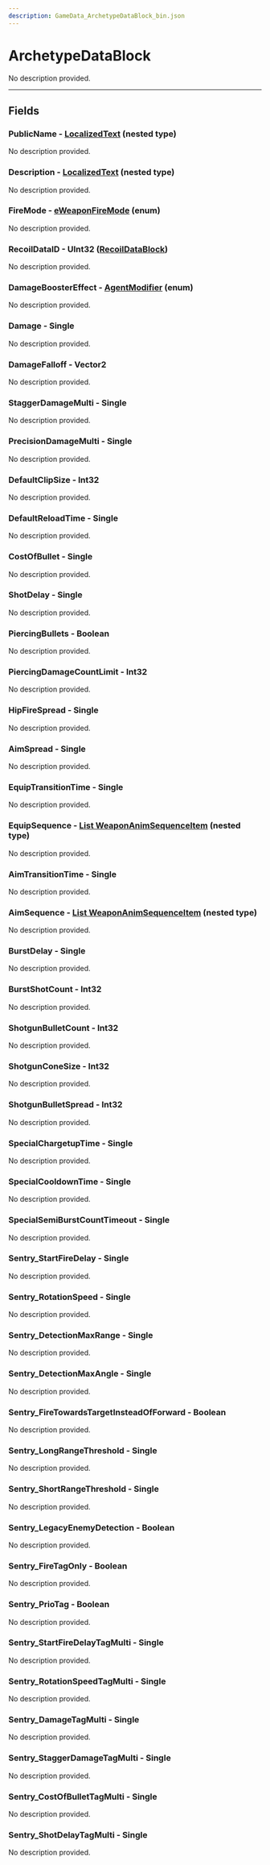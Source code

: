 ```yaml
---
description: GameData_ArchetypeDataBlock_bin.json
---
```


# ArchetypeDataBlock

No description provided.

***

## Fields

### PublicName - [LocalizedText](../../nested-types/localizedtext.md) (nested type)

No description provided.

### Description - [LocalizedText](../../nested-types/localizedtext.md) (nested type)

No description provided.

### FireMode - [eWeaponFireMode](../../enum-types.md#eweaponfiremode) (enum)

No description provided.

### RecoilDataID - UInt32 ([RecoilDataBlock](../main/recoil.md))

No description provided.

### DamageBoosterEffect - [AgentModifier](../../enum-types.md#agentmodifier) (enum)

No description provided.

### Damage - Single

No description provided.

### DamageFalloff - Vector2

No description provided.

### StaggerDamageMulti - Single

No description provided.

### PrecisionDamageMulti - Single

No description provided.

### DefaultClipSize - Int32

No description provided.

### DefaultReloadTime - Single

No description provided.

### CostOfBullet - Single

No description provided.

### ShotDelay - Single

No description provided.

### PiercingBullets - Boolean

No description provided.

### PiercingDamageCountLimit - Int32

No description provided.

### HipFireSpread - Single

No description provided.

### AimSpread - Single

No description provided.

### EquipTransitionTime - Single

No description provided.

### EquipSequence - [List WeaponAnimSequenceItem](../../nested-types/weaponanimsequenceitem.md) (nested type)

No description provided.

### AimTransitionTime - Single

No description provided.

### AimSequence - [List WeaponAnimSequenceItem](../../nested-types/weaponanimsequenceitem.md) (nested type)

No description provided.

### BurstDelay - Single

No description provided.

### BurstShotCount - Int32

No description provided.

### ShotgunBulletCount - Int32

No description provided.

### ShotgunConeSize - Int32

No description provided.

### ShotgunBulletSpread - Int32

No description provided.

### SpecialChargetupTime - Single

No description provided.

### SpecialCooldownTime - Single

No description provided.

### SpecialSemiBurstCountTimeout - Single

No description provided.

### Sentry_StartFireDelay - Single

No description provided.

### Sentry_RotationSpeed - Single

No description provided.

### Sentry_DetectionMaxRange - Single

No description provided.

### Sentry_DetectionMaxAngle - Single

No description provided.

### Sentry_FireTowardsTargetInsteadOfForward - Boolean

No description provided.

### Sentry_LongRangeThreshold - Single

No description provided.

### Sentry_ShortRangeThreshold - Single

No description provided.

### Sentry_LegacyEnemyDetection - Boolean

No description provided.

### Sentry_FireTagOnly - Boolean

No description provided.

### Sentry_PrioTag - Boolean

No description provided.

### Sentry_StartFireDelayTagMulti - Single

No description provided.

### Sentry_RotationSpeedTagMulti - Single

No description provided.

### Sentry_DamageTagMulti - Single

No description provided.

### Sentry_StaggerDamageTagMulti - Single

No description provided.

### Sentry_CostOfBulletTagMulti - Single

No description provided.

### Sentry_ShotDelayTagMulti - Single

No description provided.
